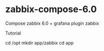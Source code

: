 # zabbix-compose-6.0
Compose zabbix 6.0 + grafana plugin zabbix

Tutorial

cd /opt
mkdir app/zabbix
cd app
